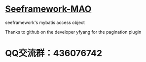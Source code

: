 <h1>
<a href="#see-mao">Seeframework-MAO</a>
</h1>
<p>seeframework's mybatis access object</p>
<p>Thanks to github on the developer yfyang for the pagination plugin</p>


<h1>
<p>QQ交流群：436076742</p>
</h1>
